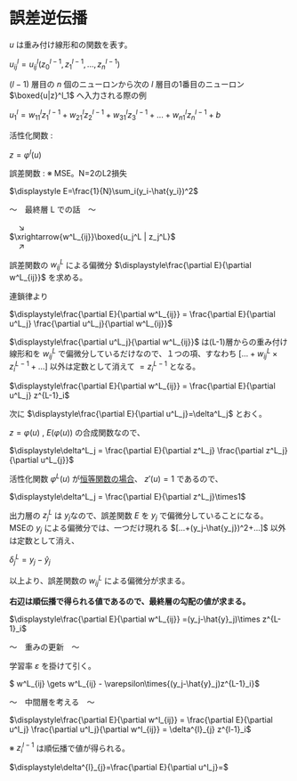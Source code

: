 # 誤差逆伝播

$u$ は重み付け線形和の関数を表す。

$u^l_{ij}=u^l_{ij}(z^{l-1}_0,z^{l-1}_1,...,z^{l-1}_n)$

$(l-1)$ 層目の $n$ 個のニューロンから次の $l$ 層目の1番目のニューロン $\boxed{u|z}^l_1$ へ入力される際の例

$u^l_1=w^l_{11}z^{l-1}_1+w^l_{21}z^{l-1}_2+w^l_{31}z^{l-1}_3+...+w^l_{n1}z^{l-1}_n+b$

活性化関数 :

$z=\varphi^l(u)$

誤差関数 : ※ MSE。N=2のL2損失

$\displaystyle E=\frac{1}{N}\sum_i(y_i-\hat{y_i})^2$

～　最終層 L での話　～

$\quad\searrow$  
$\xrightarrow{w^L_{ij}}\boxed{u_j^L | z_j^L}$  
$\quad\nearrow$

誤差関数の ${w^L_{ij}}$ による偏微分 $\displaystyle\frac{\partial E}{\partial w^L_{ij}}$ を求める。

連鎖律より

$\displaystyle\frac{\partial E}{\partial w^L_{ij}} = \frac{\partial E}{\partial u^L_j} \frac{\partial u^L_j}{\partial w^L_{ij}}$

$\displaystyle\frac{\partial u^L_j}{\partial w^L_{ij}}$ は(L-1)層からの重み付け線形和を $w^L_{ij}$ で偏微分しているだけなので、１つの項、すなわち $[...+w^L_{ij}\times{z^{L-1}_i}+...]$ 以外は定数として消えて $=z^{L-1}_i$ となる。

$\displaystyle\frac{\partial E}{\partial w^L_{ij}} = \frac{\partial E}{\partial u^L_j} z^{L-1}_i$

次に $\displaystyle\frac{\partial E}{\partial u^L_j}=\delta^L_j$ とおく。

$z=\varphi(u)$ , $E(\varphi(u))$ の合成関数なので、

$\displaystyle\delta^L_j = \frac{\partial E}{\partial z^L_j} \frac{\partial z^L_j}{\partial u^L_{j}}$

活性化関数 $\varphi^L(u)$ が<ins>恒等関数の場合</ins>、 $z'(u)=1$ であるので、

$\displaystyle\delta^L_j = \frac{\partial E}{\partial z^L_j}\times1$

出力層の $z^L_j$ は $y_j$なので、誤差関数 $E$ を $y_j$ で偏微分していることになる。  
MSEの $y_j$ による偏微分では、一つだけ現れる $[...+(y_j-\hat{y_j})^2+...]$ 以外は定数として消え、

$\delta^L_j=y_j-\hat{y}_j$

以上より、誤差関数の ${w^L_{ij}}$ による偏微分が求まる。

**右辺は順伝播で得られる値であるので、最終層の勾配の値が求まる。**

$\displaystyle\frac{\partial E}{\partial w^L_{ij}} =(y_j-\hat{y}_j)\times z^{L-1}_i$

～　重みの更新　～

学習率 $\varepsilon$ を掛けて引く。

$ w^L_{ij} \gets w^L_{ij} - \varepsilon\times{(y_j-\hat{y}_j)z^{L-1}_i}$

～　中間層を考える　～

$\displaystyle\frac{\partial E}{\partial w^l_{ij}} = \frac{\partial E}{\partial u^l_j} \frac{\partial u^l_j}{\partial w^l_{ij}} = \delta^{l}_{j} z^{l-1}_i$

※ $z^{l-1}_i$ は順伝播で値が得られる。

$\displaystyle\delta^{l}_{j}=\frac{\partial E}{\partial u^l_j}=$